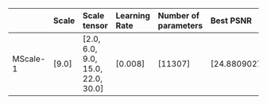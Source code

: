 |          | Scale   | Scale tensor                      | Learning Rate   | Number of parameters   | Best PSNR            |
|:---------|:--------|:----------------------------------|:----------------|:-----------------------|:---------------------|
| MScale-1 | [9.0]   | [2.0, 6.0, 9.0, 15.0, 22.0, 30.0] | [0.008]         | [11307]                | [24.880902767181396] |